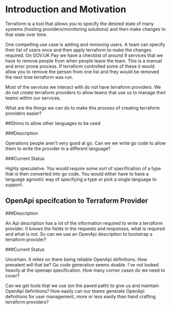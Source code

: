 # Introduction and Motivation

Terraform is a tool that allows you to specify the desired state of many systems (hosting providers/monitoring solutions) and then make changes to that state over time.

One compelling use case is adding and removing users. A team can specify their list of users once and then apply terraform to make the changes required. On GOV.UK Pay we have a checklist of around 9 services that we have to remove people from when people leave the team. This is a manual and error prone process. If terraform controlled some of these it would allow you to remove the person from one list and they would be removed the next time terraform was run.

Most of the services we interact with do not have terraform providers. We do not create terraform providers to allow teams that use us to manage their teams within our services.

What are the things we can do to make this process of creating terraform providers easier?
 

##Shims to allow other languages to be used


###Description

Operations people aren't very good at go. Can we we write go code to allow them to write the provider in a different language?

###Current Status

Highly speculative. You would require some sort of specification of a type that is then converted into go code. You would either have to have a language agnostic way of specifying a type or pick a single language to support. 

## OpenApi specifcation to Terraform Provider

###Description

An Api description has a lot of the information required to write a terraform provider. It knows the fields in the requests and responses, what is required and what is not. So can we use an OpenApi description to bootstrap a terraform provider? 

###Current Status

Uncertain. It relies on there being reliable OpenApi definitions. How prevalent will that be? Go code generation seems doable. I've not looked heavily at the openapi specification. How many corner cases do we need to cover?

Can we get tools that we use (on the paved path) to give us and maintain OpenApi definitions?  How easily can our teams generate OpenApi definitions for user management, more or less easily than hand crafting terraform providers?
